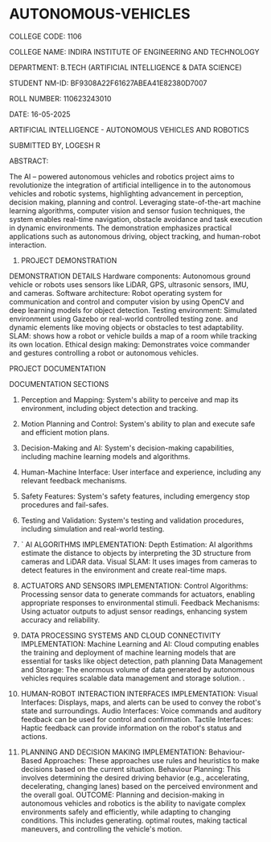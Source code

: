 # AUTONOMOUS-VEHICLES
COLLEGE CODE: 1106


COLLEGE NAME: INDIRA INSTITUTE OF ENGINEERING AND TECHNOLOGY


DEPARTMENT: B.TECH (ARTIFICIAL INTELLIGENCE & DATA SCIENCE)


STUDENT NM-ID: BF9308A22F61627ABEA41E82380D7007


ROLL NUMBER: 110623243010


DATE: 16-05-2025

ARTIFICIAL INTELLIGENCE - AUTONOMOUS VEHICLES AND ROBOTICS

SUBMITTED BY,
LOGESH  R


ABSTRACT:

The AI – powered autonomous vehicles and robotics project aims to revolutionize the integration of artificial intelligence in to the autonomous vehicles and robotic systems, highlighting advancement in perception, decision making, planning and control. Leveraging state-of-the-art machine learning algorithms, computer vision and sensor fusion techniques, the system enables real-time navigation, obstacle avoidance and task execution in dynamic environments. The demonstration emphasizes practical applications such as autonomous driving, object tracking, and human-robot interaction. 

1.	PROJECT DEMONSTRATION

DEMONSTRATION DETAILS
Hardware components: Autonomous ground vehicle or robots uses sensors like LiDAR, GPS, ultrasonic sensors, IMU, and cameras.
Software architecture: Robot operating system for communication and control and computer vision by using OpenCV and deep learning models for object detection.
Testing environment: Simulated environment using Gazebo or real-world controlled testing zone. and dynamic elements like moving objects or obstacles to test adaptability.
SLAM: shows how a robot or vehicle builds a map of a room while tracking its own location.
Ethical design making: Demonstrates voice commander and gestures controlling a robot or autonomous vehicles.

PROJECT DOCUMENTATION

DOCUMENTATION SECTIONS
1.	Perception and Mapping: System's ability to perceive and map its environment, including object detection and tracking.
2.	 Motion Planning and Control: System's ability to plan and execute safe and efficient motion plans.
3.	 Decision-Making and AI: System's decision-making capabilities, including machine learning models and algorithms.
4.	 Human-Machine Interface: User interface and experience, including any relevant feedback mechanisms.
5.	 Safety Features: System's safety features, including emergency stop procedures and fail-safes.
6.	 Testing and Validation: System's testing and validation procedures, including simulation and real-world testing.

1.	` AI ALGORITHMS
IMPLEMENTATION:
Depth Estimation: AI algorithms estimate the distance to objects by interpreting the 3D structure from cameras and LiDAR data.
Visual SLAM: It uses images from cameras to detect features in the environment and create real-time maps.

2.	  ACTUATORS AND SENSORS
IMPLEMENTATION:
 	Control Algorithms: Processing sensor data to generate commands for actuators, enabling appropriate responses to environmental stimuli.
Feedback Mechanisms: Using actuator outputs to adjust sensor readings, enhancing system accuracy and reliability.

3.	  DATA PROCESSING SYSTEMS AND CLOUD CONNECTIVITY
IMPLEMENTATION:
Machine Learning and AI: Cloud computing enables the training and deployment of machine learning models that are essential for tasks like object detection, path planning
Data Management and Storage: The enormous volume of data generated by autonomous vehicles requires scalable data management and storage solution.
.
4.	HUMAN-ROBOT INTERACTION INTERFACES
IMPLEMENTATION: 
Visual Interfaces: Displays, maps, and alerts can be used to convey the robot's state and surroundings. 
Audio Interfaces: Voice commands and auditory feedback can be used for control and confirmation. 
Tactile Interfaces: Haptic feedback can provide information on the robot's status and actions. 
5.	 PLANNING AND DECISION MAKING
IMPLEMENTATION:
Behaviour-Based Approaches: These approaches use rules and heuristics to make decisions based on the current situation. 
Behaviour Planning: This involves determining the desired driving behavior (e.g., accelerating, decelerating, changing lanes) based on the perceived environment and the overall goal.
OUTCOME:
Planning and decision-making in autonomous vehicles and robotics is the ability to navigate complex environments safely and efficiently, while adapting to changing conditions. This includes generating. optimal routes, making tactical maneuvers, and controlling the vehicle's motion.
 

